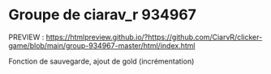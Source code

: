 # Groupe de ciarav_r 934967
PREVIEW : 
https://htmlpreview.github.io/?https://github.com/CiarvR/clicker-game/blob/main/group-934967-master/html/index.html 

Fonction de sauvegarde, ajout de gold (incrémentation)
